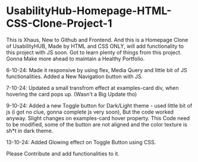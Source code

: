# UsabilityHub-Homepage-HTML-CSS-Clone-Project-1
This is Xhaus, New to Github and Frontend.
And this is a Homepage Clone of UsabilityHUB, Made by HTML and CSS ONLY, will add functionality to this project with JS soon.
Got to learn plenty of things from this project.
Gonna Make more ahead to maintain a Healthy Portfolio.

6-10-24: 
Made it responsive by using flex, Media Query and little bit of JS functionalities.
Added a New Navigation button with JS.

7-10-24:
Updated a small transfrom effect at examples-card div, when hovering the card pops up.
(Wasn't a Big Update tho)

9-10-24:
Added a new Toggle button for Dark/Light theme - used little bit of js (i got no clue, gonna complete js very soon), But the code worked anyway.
Slight changes on examples-card hover property.
This Code need to be modified, some of the button are not aligned and the color texture is sh*t in dark theme.

13-10-24:
Added Glowing effect on Toggle Button using CSS.

Please Contribute and add functionalities to it.
